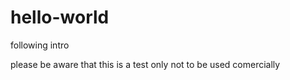 # hello-world
following intro

please be aware that this is a test only
not to be used comercially

